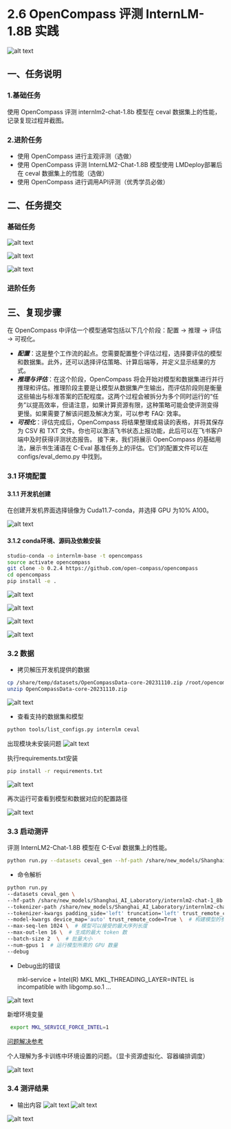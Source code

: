 # 2.6 OpenCompass 评测 InternLM-1.8B 实践
![alt text](image-57.png)

## 一、任务说明

### 1.基础任务

使用 OpenCompass 评测 internlm2-chat-1.8b 模型在 ceval 数据集上的性能，记录复现过程并截图。

### 2.进阶任务

- 使用 OpenCompass 进行主观评测（选做）
- 使用 OpenCompass 评测 InternLM2-Chat-1.8B 模型使用 LMDeploy部署后在 ceval 数据集上的性能（选做）
- 使用 OpenCompass 进行调用API评测（优秀学员必做）

## 二、任务提交

### 基础任务

![alt text](image-157.png)

![alt text](image-156.png)

![alt text](image-158.png)
### 进阶任务

## 三、复现步骤

在 OpenCompass 中评估一个模型通常包括以下几个阶段：配置 -> 推理 -> 评估 -> 可视化。

- ***配置***：这是整个工作流的起点。您需要配置整个评估过程，选择要评估的模型和数据集。此外，还可以选择评估策略、计算后端等，并定义显示结果的方式。
- ***推理与评估***：在这个阶段，OpenCompass 将会开始对模型和数据集进行并行推理和评估。推理阶段主要是让模型从数据集产生输出，而评估阶段则是衡量这些输出与标准答案的匹配程度。这两个过程会被拆分为多个同时运行的“任务”以提高效率，但请注意，如果计算资源有限，这种策略可能会使评测变得更慢。如果需要了解该问题及解决方案，可以参考 FAQ: 效率。
- ***可视化***：评估完成后，OpenCompass 将结果整理成易读的表格，并将其保存为 CSV 和 TXT 文件。你也可以激活飞书状态上报功能，此后可以在飞书客户端中及时获得评测状态报告。 接下来，我们将展示 OpenCompass 的基础用法，展示书生浦语在 C-Eval 基准任务上的评估。它们的配置文件可以在 configs/eval_demo.py 中找到。

### 3.1 环境配置

#### 3.1.1 开发机创建

在创建开发机界面选择镜像为 Cuda11.7-conda，并选择 GPU 为10% A100。

![alt text](image-145.png)

#### 3.1.2 conda环境、源码及依赖安装

```bash
studio-conda -o internlm-base -t opencompass
source activate opencompass
git clone -b 0.2.4 https://github.com/open-compass/opencompass
cd opencompass
pip install -e .
```
![alt text](image-146.png)

![alt text](image-147.png)

![alt text](image-148.png)

![alt text](image-149.png)

### 3.2 数据

- 拷贝解压开发机提供的数据

```bash
cp /share/temp/datasets/OpenCompassData-core-20231110.zip /root/opencompass/
unzip OpenCompassData-core-20231110.zip
```
![alt text](image-150.png)

- 查看支持的数据集和模型

```bash
python tools/list_configs.py internlm ceval
```

出现模块未安装问题
![alt text](image-151.png)

执行requirements.txt安装

```bash
pip install -r requirements.txt
```
![alt text](image-152.png)

再次运行可查看到模型和数据对应的配置路径

![alt text](image-153.png)

### 3.3 启动测评

评测 InternLM2-Chat-1.8B 模型在 C-Eval 数据集上的性能。

```bash
python run.py --datasets ceval_gen --hf-path /share/new_models/Shanghai_AI_Laboratory/internlm2-chat-1_8b --tokenizer-path /share/new_models/Shanghai_AI_Laboratory/internlm2-chat-1_8b --tokenizer-kwargs padding_side='left' truncation='left' trust_remote_code=True --model-kwargs trust_remote_code=True device_map='auto' --max-seq-len 1024 --max-out-len 16 --batch-size 2 --num-gpus 1 --debug
```

- 命令解析
```bash
python run.py
--datasets ceval_gen \
--hf-path /share/new_models/Shanghai_AI_Laboratory/internlm2-chat-1_8b \  # HuggingFace 模型路径
--tokenizer-path /share/new_models/Shanghai_AI_Laboratory/internlm2-chat-1_8b \  # HuggingFace tokenizer 路径（如果与模型路径相同，可以省略）
--tokenizer-kwargs padding_side='left' truncation='left' trust_remote_code=True \  # 构建 tokenizer 的参数
--model-kwargs device_map='auto' trust_remote_code=True \  # 构建模型的参数
--max-seq-len 1024 \  # 模型可以接受的最大序列长度
--max-out-len 16 \  # 生成的最大 token 数
--batch-size 2  \  # 批量大小
--num-gpus 1  # 运行模型所需的 GPU 数量
--debug
```

- Debug出的错误

  mkl-service + Intel(R) MKL MKL_THREADING_LAYER=INTEL is incompatible with libgomp.so.1 ... 
  

![alt text](image-154.png)

新增环境变量
```bash
 export MKL_SERVICE_FORCE_INTEL=1
```

 [问题解决参考](https://blog.csdn.net/dou3516/article/details/121396950)

 个人理解为多卡训练中环境设置的问题。（显卡资源虚拟化、容器编排调度）

![alt text](image-155.png)

### 3.4 测评结果

- 输出内容
![alt text](image-157.png)
![alt text](image-156.png)

![alt text](image-158.png)